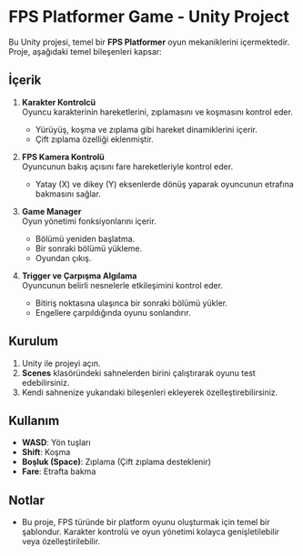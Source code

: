 # FPS Platformer Game - Unity Project

Bu Unity projesi, temel bir **FPS Platformer** oyun mekaniklerini içermektedir. Proje, aşağıdaki temel bileşenleri kapsar:

## İçerik
1. **Karakter Kontrolcü**  
   Oyuncu karakterinin hareketlerini, zıplamasını ve koşmasını kontrol eder.
   - Yürüyüş, koşma ve zıplama gibi hareket dinamiklerini içerir.
   - Çift zıplama özelliği eklenmiştir.

2. **FPS Kamera Kontrolü**  
   Oyuncunun bakış açısını fare hareketleriyle kontrol eder.
   - Yatay (X) ve dikey (Y) eksenlerde dönüş yaparak oyuncunun etrafına bakmasını sağlar.

3. **Game Manager**  
   Oyun yönetimi fonksiyonlarını içerir.
   - Bölümü yeniden başlatma.
   - Bir sonraki bölümü yükleme.
   - Oyundan çıkış.

4. **Trigger ve Çarpışma Algılama**  
   Oyuncunun belirli nesnelerle etkileşimini kontrol eder.
   - Bitiriş noktasına ulaşınca bir sonraki bölümü yükler.
   - Engellere çarpıldığında oyunu sonlandırır.

## Kurulum
1. Unity ile projeyi açın.
2. **Scenes** klasöründeki sahnelerden birini çalıştırarak oyunu test edebilirsiniz.
3. Kendi sahnenize yukarıdaki bileşenleri ekleyerek özelleştirebilirsiniz.

## Kullanım
- **WASD**: Yön tuşları
- **Shift**: Koşma
- **Boşluk (Space)**: Zıplama (Çift zıplama desteklenir)
- **Fare**: Etrafta bakma

## Notlar
- Bu proje, FPS türünde bir platform oyunu oluşturmak için temel bir şablondur. Karakter kontrolü ve oyun yönetimi kolayca genişletilebilir veya özelleştirilebilir.
